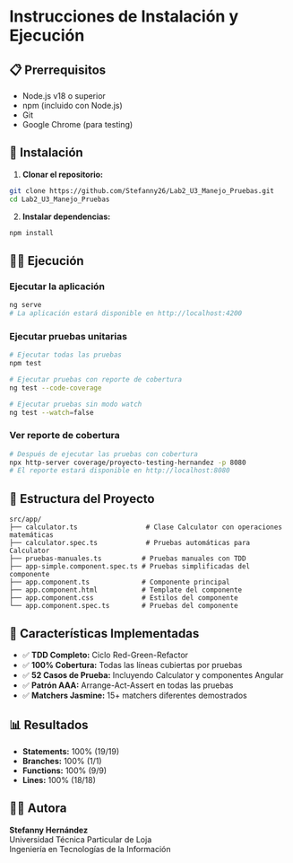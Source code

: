 # Instrucciones de Instalación y Ejecución

## 📋 Prerrequisitos

- Node.js v18 o superior
- npm (incluido con Node.js)
- Git
- Google Chrome (para testing)

## 🚀 Instalación

1. **Clonar el repositorio:**
```bash
git clone https://github.com/Stefanny26/Lab2_U3_Manejo_Pruebas.git
cd Lab2_U3_Manejo_Pruebas
```

2. **Instalar dependencias:**
```bash
npm install
```

## 🏃‍♀️ Ejecución

### Ejecutar la aplicación
```bash
ng serve
# La aplicación estará disponible en http://localhost:4200
```

### Ejecutar pruebas unitarias
```bash
# Ejecutar todas las pruebas
npm test

# Ejecutar pruebas con reporte de cobertura
ng test --code-coverage

# Ejecutar pruebas sin modo watch
ng test --watch=false
```

### Ver reporte de cobertura
```bash
# Después de ejecutar las pruebas con cobertura
npx http-server coverage/proyecto-testing-hernandez -p 8080
# El reporte estará disponible en http://localhost:8080
```

## 📁 Estructura del Proyecto

```
src/app/
├── calculator.ts                 # Clase Calculator con operaciones matemáticas
├── calculator.spec.ts            # Pruebas automáticas para Calculator
├── pruebas-manuales.ts          # Pruebas manuales con TDD
├── app-simple.component.spec.ts # Pruebas simplificadas del componente
├── app.component.ts             # Componente principal
├── app.component.html           # Template del componente
├── app.component.css            # Estilos del componente
└── app.component.spec.ts        # Pruebas del componente
```

## 🎯 Características Implementadas

- ✅ **TDD Completo:** Ciclo Red-Green-Refactor
- ✅ **100% Cobertura:** Todas las líneas cubiertas por pruebas
- ✅ **52 Casos de Prueba:** Incluyendo Calculator y componentes Angular
- ✅ **Patrón AAA:** Arrange-Act-Assert en todas las pruebas
- ✅ **Matchers Jasmine:** 15+ matchers diferentes demostrados

## 📊 Resultados

- **Statements:** 100% (19/19)
- **Branches:** 100% (1/1)
- **Functions:** 100% (9/9)
- **Lines:** 100% (18/18)

## 👩‍💻 Autora

**Stefanny Hernández**  
Universidad Técnica Particular de Loja  
Ingeniería en Tecnologías de la Información

